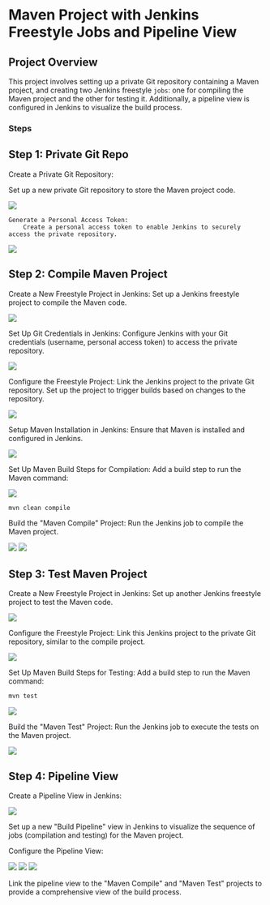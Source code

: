 # Maven Project with Jenkins Freestyle Jobs and Pipeline View

## Project Overview

This project involves setting up a private Git repository containing a Maven project, and creating two Jenkins freestyle `jobs`: one for compiling the Maven project and the other for testing it. Additionally, a pipeline view is configured in Jenkins to visualize the build process.

### Steps

## Step 1: Private Git Repo

Create a Private Git Repository:

Set up a new private Git repository to store the Maven project code.

![](images/1.png)

    Generate a Personal Access Token:
        Create a personal access token to enable Jenkins to securely access the private repository.

![](images/2.png)

## Step 2: Compile Maven Project

Create a New Freestyle Project in Jenkins:
    Set up a Jenkins freestyle project to compile the Maven code.

![](images/3.png)

Set Up Git Credentials in Jenkins:
    Configure Jenkins with your Git credentials (username, personal access token) to access the private repository.

![](images/4.png)


Configure the Freestyle Project:
    Link the Jenkins project to the private Git repository.
    Set up the project to trigger builds based on changes to the repository.

![](images/5.png)


Setup Maven Installation in Jenkins:
    Ensure that Maven is installed and configured in Jenkins.

![](images/6.png)


Set Up Maven Build Steps for Compilation:
    Add a build step to run the Maven command:

![](images/7.png)


```bash
mvn clean compile
```
Build the "Maven Compile" Project:
    Run the Jenkins job to compile the Maven project.

![](images/8.png)
![](images/9.png)

## Step 3: Test Maven Project

Create a New Freestyle Project in Jenkins:
    Set up another Jenkins freestyle project to test the Maven code.

 ![](images/10.png)   

Configure the Freestyle Project:
    Link this Jenkins project to the private Git repository, similar to the compile project.

![](images/11.png)    

Set Up Maven Build Steps for Testing:
    Add a build step to run the Maven command:

```bash
mvn test
```
![](images/12.png)


Build the "Maven Test" Project:
    Run the Jenkins job to execute the tests on the Maven project.

![](images/13.png)    

## Step 4: Pipeline View

Create a Pipeline View in Jenkins:

![](images/14.png)

Set up a new "Build Pipeline" view in Jenkins to visualize the sequence of jobs (compilation and testing) for the Maven project.

Configure the Pipeline View:

![](images/15.png)
![](images/16.png)
![](images/17.png)

Link the pipeline view to the "Maven Compile" and "Maven Test" projects to provide a comprehensive view of the build process.